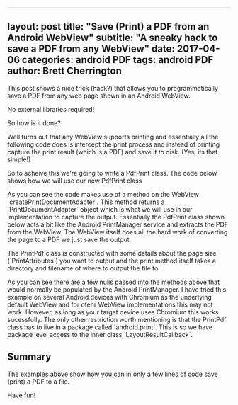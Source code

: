 
---
layout: post
title:  "Save (Print) a PDF from an Android WebView"
subtitle: "A sneaky hack to save a PDF from any WebView"
date:   2017-04-06
categories: android PDF
tags: android PDF
author: Brett Cherrington
---

<section class="blog-intro">
<div class="col-md-12">
	<p>This post shows a nice trick (hack?) that allows you to programmatically save a PDF from any web page shown in an Android WebView.</p>
  <p>No external libraries required!</p>
</div>
</section>

<div class="col-md-12">
  <p>So how is it done?</p>
  <p>Well turns out that any WebView supports printing and essentially all the following code does is intercept the
  print process and instead of printing capture the print result (which is a PDF) and save it to disk. (Yes, its that simple!)</p>
  <p>So to acheive this we're going to write a PdfPrint class. The code below shows how we will use our new PdfPrint class</p>
  <script src="https://gist.github.com/brettwold/e8dc5ff02ecb07aebf4c96e130caf65b.js"></script>
  <p>As you can see the code makes use of a method on the WebView `createPrintDocumentAdapter`. This method returns 
  a `PrintDocumentAdapter` object which is what we will use in our implementation to capture the output. Essentially the
  PdfPrint class shown below acts a bit like the Android PrintManager service and extracts the PDF from the WebView. The
  WebView itself does all the hard work of converting the page to a PDF we just save the output.</p>
  <p>The PrintPdf class is constructed with some details about the page size (`PrintAttributes`) you want to output and the
  print method itself takes a directory and filename of where to output the file to.</p>
  <script src="https://gist.github.com/brettwold/838c092329c486b6112c8ebe94c8007e.js"></script>
  <p>As you can see there are a few nulls passed into the methods above that would normally be populated by the Android
  PrintManager. I have tried this example on several Android devices with Chromium as the underlying default WebView and
  for otehr WebView implementations this may not work. However, as long as your target device uses Chromium this works
  sucessfully. The only other restriction worth mentioning is that the PrintPdf class has to live in a package called
  `android.print`. This is so we have package level access to the inner class `LayoutResultCallback`.</p>
  <h2>Summary</h2>
  <p>The examples above show how you can in only a few lines of code save (print) a PDF to a file.</p>
  <p>Have fun!</p>

</div>
